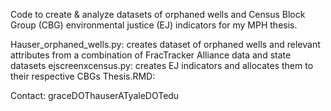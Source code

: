 Code to create & analyze datasets of orphaned wells and Census Block Group (CBG) environmental justice (EJ) indicators for my MPH thesis.

Hauser_orphaned_wells.py: creates dataset of orphaned wells and relevant attributes from a combination of FracTracker Alliance data and state datasets
ejscreenxcensus.py: creates EJ indicators and allocates them to their respective CBGs
Thesis.RMD: 

Contact: graceDOThauserATyaleDOTedu

